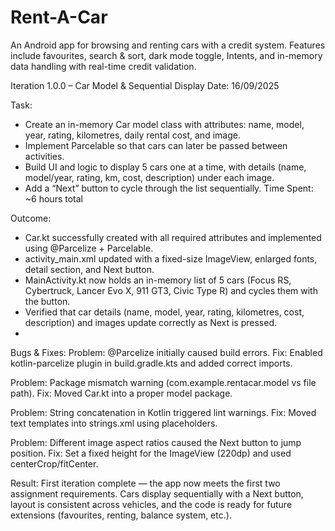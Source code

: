 # Rent-A-Car
An Android app for browsing and renting cars with a credit system. Features include favourites, search &amp; sort, dark mode toggle, Intents, and in-memory data handling with real-time credit validation.

Iteration 1.0.0 – Car Model & Sequential Display
Date: 16/09/2025

Task:
- Create an in-memory Car model class with attributes: name, model, year, rating, kilometres, daily rental cost, and image.
- Implement Parcelable so that cars can later be passed between activities.
- Build UI and logic to display 5 cars one at a time, with details (name, model/year, rating, km, cost, description) under each image.
- Add a “Next” button to cycle through the list sequentially.
Time Spent: ~6 hours total

Outcome:
- Car.kt successfully created with all required attributes and implemented using @Parcelize + Parcelable.
- activity_main.xml updated with a fixed-size ImageView, enlarged fonts, detail section, and Next button.
- MainActivity.kt now holds an in-memory list of 5 cars (Focus RS, Cybertruck, Lancer Evo X, 911 GT3, Civic Type R) and cycles them with the button.
- Verified that car details (name, model, year, rating, kilometres, cost, description) and images update correctly as Next is pressed.
- 
Bugs & Fixes:
Problem: @Parcelize initially caused build errors.
Fix: Enabled kotlin-parcelize plugin in build.gradle.kts and added correct imports.

Problem: Package mismatch warning (com.example.rentacar.model vs file path).
Fix: Moved Car.kt into a proper model package.

Problem: String concatenation in Kotlin triggered lint warnings.
Fix: Moved text templates into strings.xml using placeholders.

Problem: Different image aspect ratios caused the Next button to jump position.
Fix: Set a fixed height for the ImageView (220dp) and used centerCrop/fitCenter.

Result:
First iteration complete — the app now meets the first two assignment requirements. Cars display sequentially with a Next button, layout is consistent across vehicles, and the code is ready for future extensions (favourites, renting, balance system, etc.).
